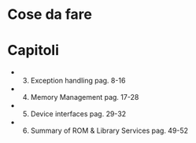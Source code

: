 # Cose da fare

# Capitoli 
* 3. Exception handling                      pag. 8-16
* 4. Memory Management                       pag. 17-28
* 5. Device interfaces                       pag. 29-32
* 6. Summary of ROM & Library Services       pag. 49-52

